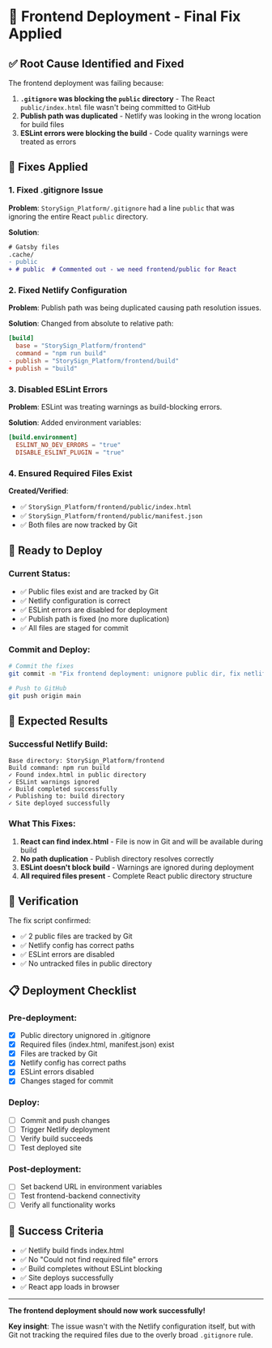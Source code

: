 # 🎯 Frontend Deployment - Final Fix Applied

## ✅ Root Cause Identified and Fixed

The frontend deployment was failing because:

1. **`.gitignore` was blocking the `public` directory** - The React `public/index.html` file wasn't being committed to GitHub
2. **Publish path was duplicated** - Netlify was looking in the wrong location for build files
3. **ESLint errors were blocking the build** - Code quality warnings were treated as errors

## 🔧 Fixes Applied

### 1. Fixed .gitignore Issue

**Problem**: `StorySign_Platform/.gitignore` had a line `public` that was ignoring the entire React `public` directory.

**Solution**:

```diff
# Gatsby files
.cache/
- public
+ # public  # Commented out - we need frontend/public for React
```

### 2. Fixed Netlify Configuration

**Problem**: Publish path was being duplicated causing path resolution issues.

**Solution**: Changed from absolute to relative path:

```toml
[build]
  base = "StorySign_Platform/frontend"
  command = "npm run build"
- publish = "StorySign_Platform/frontend/build"
+ publish = "build"
```

### 3. Disabled ESLint Errors

**Problem**: ESLint was treating warnings as build-blocking errors.

**Solution**: Added environment variables:

```toml
[build.environment]
  ESLINT_NO_DEV_ERRORS = "true"
  DISABLE_ESLINT_PLUGIN = "true"
```

### 4. Ensured Required Files Exist

**Created/Verified**:

- ✅ `StorySign_Platform/frontend/public/index.html`
- ✅ `StorySign_Platform/frontend/public/manifest.json`
- ✅ Both files are now tracked by Git

## 🚀 Ready to Deploy

### Current Status:

- ✅ Public files exist and are tracked by Git
- ✅ Netlify configuration is correct
- ✅ ESLint errors are disabled for deployment
- ✅ Publish path is fixed (no more duplication)
- ✅ All files are staged for commit

### Commit and Deploy:

```bash
# Commit the fixes
git commit -m "Fix frontend deployment: unignore public dir, fix netlify paths, disable ESLint errors"

# Push to GitHub
git push origin main
```

## 🎯 Expected Results

### Successful Netlify Build:

```
Base directory: StorySign_Platform/frontend
Build command: npm run build
✓ Found index.html in public directory
✓ ESLint warnings ignored
✓ Build completed successfully
✓ Publishing to: build directory
✓ Site deployed successfully
```

### What This Fixes:

1. **React can find index.html** - File is now in Git and will be available during build
2. **No path duplication** - Publish directory resolves correctly
3. **ESLint doesn't block build** - Warnings are ignored during deployment
4. **All required files present** - Complete React public directory structure

## 🧪 Verification

The fix script confirmed:

- ✅ 2 public files are tracked by Git
- ✅ Netlify config has correct paths
- ✅ ESLint errors are disabled
- ✅ No untracked files in public directory

## 📋 Deployment Checklist

### Pre-deployment:

- [x] Public directory unignored in .gitignore
- [x] Required files (index.html, manifest.json) exist
- [x] Files are tracked by Git
- [x] Netlify config has correct paths
- [x] ESLint errors disabled
- [x] Changes staged for commit

### Deploy:

- [ ] Commit and push changes
- [ ] Trigger Netlify deployment
- [ ] Verify build succeeds
- [ ] Test deployed site

### Post-deployment:

- [ ] Set backend URL in environment variables
- [ ] Test frontend-backend connectivity
- [ ] Verify all functionality works

## 🎉 Success Criteria

- ✅ Netlify build finds index.html
- ✅ No "Could not find required file" errors
- ✅ Build completes without ESLint blocking
- ✅ Site deploys successfully
- ✅ React app loads in browser

---

**The frontend deployment should now work successfully!**

**Key insight**: The issue wasn't with the Netlify configuration itself, but with Git not tracking the required files due to the overly broad `.gitignore` rule.
